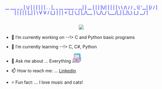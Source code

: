 <div align="center">
<p style="color:blue">
__  ___                           _      _ 
|  \/  |                          | |    | |
| .  . |_   _  __      _____  _ __| | __ | |
| |\/| | | | | \ \ /\ / / _ \| '__| |/ / | |
| |  | | |_| |  \ V  V / (_) | |  |   <  |_|
\_|  |_/\__, |   \_/\_/ \___/|_|  |_|\_\ (_)
         __/ |                                                                   
                                            
                                                                                 
 </p> 
  </div>
  <br>

<!-- <img src="https://www.freepik.com/premium-vector/mobile-app-development-background_5546916.htm#page=4&query=code&position=30"> -->
<!-- <img src="/images/612.jpg" > --> 

<div align="center">
<img src="/Images/MOSHED-2021-5-5-15-53-22.gif" >
</div>


- 🔭 I’m currently working on --!> C  and Python basic programs

- 🌱 I’m currently learning --!> C, C#, Python 
- 💬 Ask me about ... Everything <img src="/Images/giphy.gif" width="30" height="30" />
- 📫 How to reach me: ... [Linkedin](https://www.linkedin.com/in/raimundo-gallino-bb60671b6/)
- ⚡ Fun fact: ... I love music and cats!

